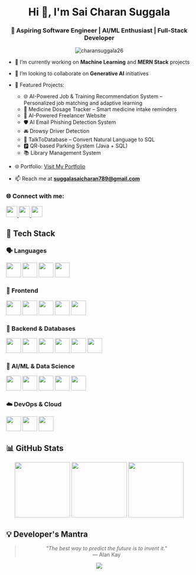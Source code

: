 <h1 align="center">Hi 👋, I'm Sai Charan Suggala</h1>
<h3 align="center">🚀 Aspiring Software Engineer | AI/ML Enthusiast | Full-Stack Developer</h3>

<p align="center">
  <img src="https://komarev.com/ghpvc/?username=charansuggala26&label=Profile%20views&color=0e75b6&style=flat" alt="charansuggala26" />
</p>



- 🔭 I’m currently working on **Machine Learning** and **MERN Stack** projects  
- 🤝 I’m looking to collaborate on **Generative AI** initiatives  
- 💼 Featured Projects:  
  - 🌐 AI-Powered Job & Training Recommendation System – Personalized job matching and adaptive learning  
  - 💊 Medicine Dosage Tracker – Smart medicine intake reminders  
  - 🤖 AI-Powered Freelancer Website  
  - 🛡️ AI Email Phishing Detection System  
  - 🚘 Drowsy Driver Detection  
  - 🧠 TalkToDatabase – Convert Natural Language to SQL  
  - 🅿️ QR-based Parking System (Java + SQL)  
  - 📚 Library Management System

- 🌐 Portfolio: [Visit My Portfolio](https://my-portfolio-lovat-six-79.vercel.app/)  
- 📫 Reach me at **suggalasaicharan789@gmail.com**



### 🌐 Connect with me:
<p align="left">
  <a href="https://linkedin.com/in/saicharansuggala" target="_blank">
    <img src="https://cdn.jsdelivr.net/gh/devicons/devicon/icons/linkedin/linkedin-original.svg" width="30" height="30" />
  </a>
  <a href="https://youtube.com/@saicharanguptha?si=FN_KrxM0_mibuco1" target="_blank">
    <img src="https://cdn.jsdelivr.net/gh/devicons/devicon/icons/youtube/youtube-original.svg" width="30" height="30" />
  </a>
  <a href="https://instagram.com/suggala_charan" target="_blank">
    <img src="https://cdn.jsdelivr.net/gh/devicons/devicon/icons/instagram/instagram-original.svg" width="30" height="30" />
  </a>
</p>


## 🧰 Tech Stack

### 🗣️ Languages
<p>
  <img src="https://cdn.jsdelivr.net/gh/devicons/devicon/icons/c/c-original.svg" width="40" />
  <img src="https://cdn.jsdelivr.net/gh/devicons/devicon/icons/cplusplus/cplusplus-original.svg" width="40" />
  <img src="https://cdn.jsdelivr.net/gh/devicons/devicon/icons/python/python-original.svg" width="40" />
  <img src="https://cdn.jsdelivr.net/gh/devicons/devicon/icons/javascript/javascript-original.svg" width="40" />
</p>

### 🎨 Frontend
<p>
  <img src="https://cdn.jsdelivr.net/gh/devicons/devicon/icons/html5/html5-original.svg" width="40" />
  <img src="https://cdn.jsdelivr.net/gh/devicons/devicon/icons/css3/css3-original.svg" width="40" />
  <img src="https://cdn.jsdelivr.net/gh/devicons/devicon/icons/bootstrap/bootstrap-original.svg" width="40" />
  <img src="https://cdn.jsdelivr.net/gh/devicons/devicon/icons/react/react-original.svg" width="40" />
  <img src="https://cdn.jsdelivr.net/gh/devicons/devicon/icons/tailwindcss/tailwindcss-plain.svg" width="40" />
</p>

### 🧩 Backend & Databases
<p>
  <img src="https://cdn.jsdelivr.net/gh/devicons/devicon/icons/nodejs/nodejs-original.svg" width="40" />
  <img src="https://cdn.jsdelivr.net/gh/devicons/devicon/icons/express/express-original.svg" width="40" />
  <img src="https://cdn.jsdelivr.net/gh/devicons/devicon/icons/mongodb/mongodb-original.svg" width="40" />
  <img src="https://cdn.jsdelivr.net/gh/devicons/devicon/icons/mysql/mysql-original.svg" width="40" />
  <img src="https://cdn.jsdelivr.net/gh/devicons/devicon/icons/sqlite/sqlite-original.svg" width="40" />
  <img src="https://cdn.jsdelivr.net/gh/devicons/devicon/icons/oracle/oracle-original.svg" width="40" />
</p>

### 🤖 AI/ML & Data Science
<p>
  <img src="https://cdn.jsdelivr.net/gh/devicons/devicon/icons/numpy/numpy-original.svg" width="40" />
  <img src="https://cdn.jsdelivr.net/gh/devicons/devicon/icons/pandas/pandas-original.svg" width="40" />
  <img src="https://cdn.jsdelivr.net/gh/devicons/devicon/icons/tensorflow/tensorflow-original.svg" width="40" />
  <img src="https://cdn.jsdelivr.net/gh/devicons/devicon/icons/opencv/opencv-original.svg" width="40" />
  <img src="https://cdn.jsdelivr.net/gh/devicons/devicon/icons/jupyter/jupyter-original.svg" width="40" />
</p>

### ☁️ DevOps & Cloud
<p>
  <img src="https://cdn.jsdelivr.net/gh/devicons/devicon/icons/docker/docker-original.svg" width="40" />
  <img src="https://cdn.jsdelivr.net/gh/devicons/devicon/icons/kubernetes/kubernetes-plain.svg" width="40" />
  <img src="https://cdn.jsdelivr.net/gh/devicons/devicon/icons/amazonwebservices/amazonwebservices-original.svg" width="40" />
</p>



## 📊 GitHub Stats

<div align="center">
  <img height="150" src="https://github-readme-stats.vercel.app/api/top-langs/?username=charansuggala26&layout=compact&theme=radical&hide_border=true" />
  <img height="150" src="https://github-readme-stats.vercel.app/api?username=charansuggala26&show_icons=true&theme=radical&hide_border=true&count_private=true" />
  <img height="150" src="https://github-readme-streak-stats.herokuapp.com?user=charansuggala26&theme=radical&hide_border=true" />
</div>



## 💡 Developer's Mantra
<blockquote align="center">
  <em>"The best way to predict the future is to invent it."</em><br/>— Alan Kay
</blockquote>

<p align="center">
  <img src="https://readme-typing-svg.demolab.com/?lines=Keep+Pushing+Forward!;Code.+Create.+Inspire.&center=true&width=400&height=45&color=F7DC6F&vCenter=true&pause=1000&size=22" />
</p>
